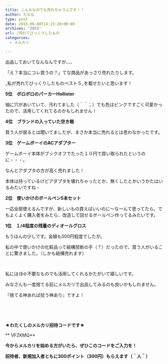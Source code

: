 ```yaml
---
title: こんなものでも売れちゃうんです！！
author: たなな
type: post
date: 2015-06-08T14:23:28+00:00
archives: "2015"
url: /売れてびっくりしたもの
categories:
  - メルカリ

---
```

出品しておいてなんなんですが、、、

「え？本当にコレ買うの？」てな商品があっさり売れたりします。

_私が売れてびっくりしたものベスト５_を載せたいと思います！

**5位　ボロボロのパーカーHollister**

袖に穴があいていて、汚れてました（＾＾；）でも色はピンクですごく可愛かったので、活用してくれてるのかもしれません！

**4位　ブランドの入っていた空き箱**

買う人が居るとは聞いてましたが、まさか本当に売れるとは思わなかったです。

**3位　ゲームボーイのACアダプター**

ゲームボーイ本体がブックオフでたった１０円で買い取られたというのに・・・。

なんとアダプタの方が高く売れました！

本体は持っているけどアダプタを壊れちゃったとか、無くしたとかいうかたはいるみたいですね・

**2位　使いかけのボールペン5本セット**

一応全部使えるんですが、新しいもの買えばいいのに～なーんて思ってたら。でもよくよく購入者をみたら、改造して回せるボールペン作ってるみたいです。

**1位　１/4程度の残量のディオールグロス**

もうほんの少しです。金額も500円程度でしたが。

私の中で使いかけの化粧品って結構禁断の手（？）だったので、買う人がいることに驚きました。（しかも結構売れます）

&nbsp;

私には<del>ゴミ</del>不要なものでも活用してくれるかたがいて嬉しいです。

みなさんも一度捨てる前にメルカリで出品してみるのも良いかもしれません。

『捨てる神あれば拾う神あり』ですよ！

&nbsp;

&nbsp;

**★わたくしのメルカリ招待コードです★**

** VFZKMQ**

**今からメルカリを始める方がいたら、ぜひこのコードをご入力を！**

**招待者、新規加入者ともに300ポイント（300円）もらえます（＾人＾）**

&nbsp;